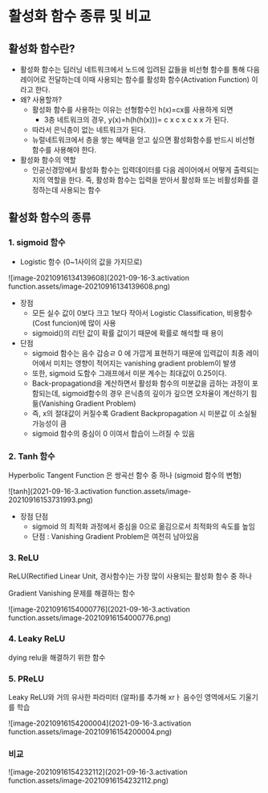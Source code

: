 # 활성화 함수 종류 및 비교



## 활성화 함수란?

- 활성화 함수는 딥러닝 네트워크에서 노드에 입려된 값들을 비선형 함수를 통해 다음 레이어로 전달하는데 이때 사용되는 함수를 활성화 함수(Activation Function) 이라고 한다.
- 왜? 사용할까?
  - 활성화 함수를 사용하는 이유는 선형함수인 h(x)=cx를 사용하게 되면
    - 3층 네트워크의 경우, y(x)=h(h(h(x)))= c x c x c x x 가 된다.
  - 따라서 은닉층이 없는 네트워크가 된다.
  - 뉴럴네트워크에서 층을 쌓는 혜택을 얻고 싶으면 활성화함수를 반드시 비선형 함수를 사용해야 한다.
- 활성화 함수의 역할
  - 인공신경망에서 활성화 함수는 입력데이터를 다음 레이어에서 어떻게 출력되는지의 역할을 한다. 즉, 활성화 함수는 입력을 받아서 활성화 또는 비활성화를 결정하는데 사용되는 함수



## 활성화 함수의 종류

### 1. sigmoid 함수

- Logistic 함수 (0~1사이의 값을 가지므로) 

![image-20210916134139608](2021-09-16-3.activation function.assets/image-20210916134139608.png)

- 장점
  - 모든 실수 값이 0보다 크고 1보다 작아서 Logistic Classification, 비용함수(Cost funcion)에 많이 사용
  - sigmoid()의 리턴 값이 확률 값이기 때문에 확률로 해석할 때 용이
- 단점
  - sigmoid 함수는 음수 갑승ㄹ 0 에 가깝게 표현하기 때문에 입력값이 최종 레이어에서 미치는 영향이 적어지는 vanishing gradient problem이 발생
  - 또한, sigmoid 도함수 그래프에서 미분 계수는 최대값이 0.25이다.
  - Back-propagationd을 계산하면서 활성화 함수의 미분값을 곱하는 과정이 포함되는데, sigmoid함수의 경우 은닉층의 깊이가 깊으면 오차율이 계산하기 힘듦(Vanishing Gradient Problem)
  - 즉, x의 절대값이 커질수록 Gradient Backpropagation 시 미분값 이 소실될 가능성이 큼
  - sigmoid 함수의 중심이 0 이여서 합습이 느려질 수 있음



### 2. Tanh 함수

Hyperbolic Tangent Function 은 쌍곡선 함수 중 하나 (sigmoid 함수의 변형)

![tanh](2021-09-16-3.activation function.assets/image-20210916153731993.png)

- 장점 단점
  - sigmoid 의 최적화 과정에서 중심을 0으로 옮김으로서 최적화의 속도를 높임
  - 단점 : Vanishing Gradient Problem은 여전히 남아있음



### 3. ReLU

ReLU(Rectified Linear Unit, 경사함수)는 가장 많이 사용되는 활성화 함수 중 하나

Gradient Vanishing 문제를 해결하는 함수

![image-20210916154000776](2021-09-16-3.activation function.assets/image-20210916154000776.png)

### 4. Leaky ReLU

dying relu을 해결하기 위한 함수



### 5. PReLU

Leaky ReLU와 거의 유사한 파라미터 (알파)를 추가해 xrㅏ 음수인 영역에서도 기울기를 학습

![image-20210916154200004](2021-09-16-3.activation function.assets/image-20210916154200004.png)



### 비교

![image-20210916154232112](2021-09-16-3.activation function.assets/image-20210916154232112.png)

